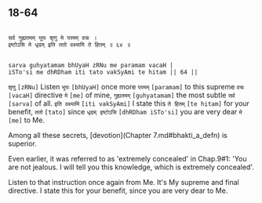 ## 18-64


```shloka-sa

सर्व गुह्यतमम् भूयः शृणु मे परमम् वचः ।
इष्टोऽसि मे धृढम् इति ततो वक्ष्यामि ते हितम् ॥ ६४ ॥

```
```shloka-sa-hk

sarva guhyatamam bhUyaH zRNu me paramam vacaH |
iSTo'si me dhRDham iti tato vakSyAmi te hitam || 64 ||

```
`शृणु` `[zRNu]` Listen `भूयः` `[bhUyaH]` once more `परमम्` `[paramam]` to this supreme `वचः` `[vacaH]` directive `मे` `[me]` of mine, `गुह्यतमम्` `[guhyatamam]` the most subtle `सर्व` `[sarva]` of all. `इति वक्ष्यामि` `[iti vakSyAmi]` I state this `ते हितम्` `[te hitam]` for your benefit, `ततो` `[tato]` since `धृढम् इष्टोऽसि` `[dhRDham iSTo'si]` you are very dear `मे` `[me]` to Me.

Among all these secrets, 
[devotion](Chapter 7.md#bhakti_a_defn)
 is superior. 

Even earlier, it was referred to as 'extremely concealed' in Chap.9#1: 'You are not jealous. I will tell you this knowledge, which is extremely concealed'. 

Listen to that instruction once again from Me. It's My supreme and final directive. I state this for your benefit, since you are very dear to Me.


